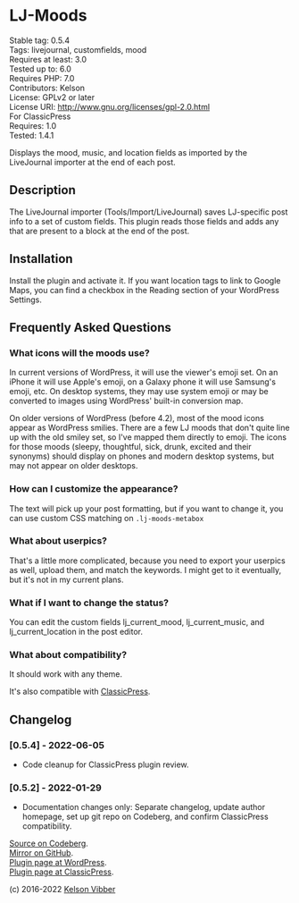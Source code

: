 # LJ-Moods

Stable tag: 0.5.4  
Tags: livejournal, customfields, mood  
Requires at least: 3.0  
Tested up to: 6.0  
Requires PHP: 7.0  
Contributors: Kelson  
License: GPLv2 or later  
License URI: http://www.gnu.org/licenses/gpl-2.0.html  
For ClassicPress  
Requires: 1.0  
Tested: 1.4.1

Displays the mood, music, and location fields as imported by the LiveJournal importer at the end of each post.

## Description

The LiveJournal importer (Tools/Import/LiveJournal) saves LJ-specific post info to a set of custom fields. This plugin reads those fields and adds any that are present to a block at the end of the post.

## Installation

Install the plugin and activate it. If you want location tags to link to Google Maps, you can find a checkbox in the Reading section of your WordPress Settings.

## Frequently Asked Questions

### What icons will the moods use?

In current versions of WordPress, it will use the viewer's emoji set. On an iPhone it will use Apple's emoji, on a Galaxy phone it will use Samsung's emoji, etc. On desktop systems, they may use system emoji or may be converted to images using WordPress' built-in conversion map.

On older versions of WordPress (before 4.2), most of the mood icons appear as WordPress smilies. There are a few LJ moods that don't quite line up with the old smiley set, so I've mapped them directly to emoji. The icons for those moods (sleepy, thoughtful, sick, drunk, excited and their synonyms) should display on phones and modern desktop systems, but may not appear on older desktops.

### How can I customize the appearance?

The text will pick up your post formatting, but if you want to change it, you can use custom CSS matching on `.lj-moods-metabox`

### What about userpics?

That's a little more complicated, because you need to export your userpics as well, upload them, and match the keywords. I might get to it eventually, but it's not in my current plans.

### What if I want to change the status?

You can edit the custom fields lj_current_mood, lj_current_music, and lj_current_location in the post editor.

### What about compatibility?

It should work with any theme.

It's also compatible with [ClassicPress](https://www.classicpress.net/).

## Changelog

### [0.5.4] - 2022-06-05
* Code cleanup for ClassicPress plugin review.

### [0.5.2] - 2022-01-29
* Documentation changes only: Separate changelog, update author homepage, set up git repo on Codeberg, and confirm ClassicPress compatibility.

[Source on Codeberg](https://codeberg.org/kvibber/lj-moods).  
[Mirror on GitHub](https://github.com/kvibber/lj-moods).  
[Plugin page at WordPress](https://wordpress.org/plugins/lj-moods/).  
[Plugin page at ClassicPress](https://directory.classicpress.net/plugins/lj-moods).

(c) 2016-2022 [Kelson Vibber](https://kvibber.com/)
